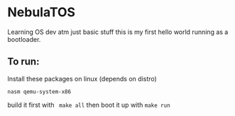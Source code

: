 # NebulaTOS

Learning OS dev atm just basic stuff this is my first hello world running as a bootloader.

## To run:
Install these packages on linux (depends on distro)

```nasm qemu-system-x86```

build it first with ``` make all```
then boot it up with ``` make run ```


